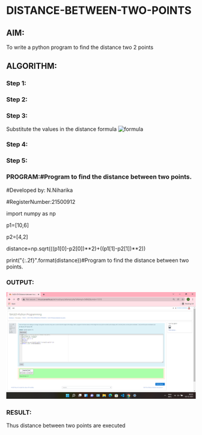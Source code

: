 # DISTANCE-BETWEEN-TWO-POINTS

## AIM:
To write a python program to find the distance two 2 points
## ALGORITHM:
### Step 1: 
### Step 2: 
### Step 3: 
Substitute the values in the distance formula  ![formula](/formula.jpg)
### Step 4: 
### Step 5: 
### PROGRAM:#Program to find the distance between two points.
#Developed by: N.Niharika

#RegisterNumber:21500912

import numpy as np

p1=[10,6]

p2=[4,2]

distance=np.sqrt(((p1[0]-p2[0])**2)+((p1[1]-p2[1])**2))

print("{:.2f}".format(distance))#Program to find the distance between two points.

### OUTPUT:
![output](https://github.com/naramala-niharika/DISTANCE-BETWEEN-TWO-POINTS/blob/main/Screenshot%20(27).png?raw=true)

### RESULT:
Thus distance between two points are executed
